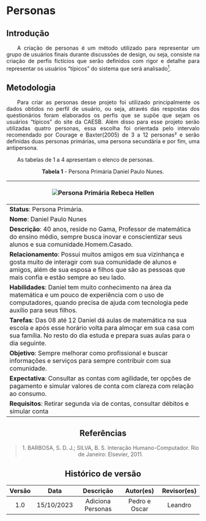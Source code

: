 # Personas

## Introdução

<p align="justify">&emsp;&emsp;A criação de personas é um método utilizado para representar um grupo de usuários finais durante discussões de design, ou seja, consiste na criação de perfis fictícios que serão definidos com rigor e detalhe para representar os usuários “típicos” do sistema que será analisado<a href="#1"><sup>1</sup></a>.</p>

## Metodologia 

<p align="justify">&emsp;&emsp;Para criar as personas desse projeto foi utilizado principalmente os dados obtidos no perfil de usuário, ou seja, através das respostas dos questionários foram elaborados os perfis que se supõe que sejam os usuários “típicos” do site da CAESB. Além disso para esse projeto serão utilizadas quatro personas, essa escolha foi orientada pelo intervalo recomendado por Courage e Baxter(2005) de 3 a 12 personas² e serão definidas duas personas primárias, uma persona secundária e por fim, uma antipersona.
</p>

<p align="justify">&emsp;&emsp;As tabelas de 1 a 4 apresentam o elenco de personas.
</p>

<center>

<b>Tabela 1</b> - <a id="anchor_PRH" style="visibility: hidden"></a>Persona Primária Daniel Paulo Nunes.

|</p><figure markdown>![Persona Primária Rebeca Hellen](../assets/personas/persona_rebeca.png)                           |
| -------------------------------------------------------------------------------------------------------------------------------------------------------------------------------------------------------------------------------------------------------------------------------------------------------------------------------------------------------------------------------------------------------------------- |
| **Status**: Persona Primária.|
| **Nome**: Daniel Paulo Nunes|   
| **Descrição**: 40 anos, reside no Gama, Professor de matemática do ensino médio, sempre busca inovar e conscientizar seus alunos e sua comunidade.Homem.Casado.|                 
| **Relacionamento**: Possui muitos amigos em sua vizinhança e gosta muito de interagir com sua comunidade de alunos e amigos, além de sua esposa e filhos que são as pessoas que mais confia e estão sempre ao seu lado.|
| **Habilidades**: Daniel tem muito conhecimento na área da matemática e um pouco de experiência com o uso de computadores, quando precisa de ajuda com tecnologia pede auxílio para seus filhos.|
| **Tarefas**: Das 08 até 12 Daniel dá aulas de matemática na sua escola e após esse horário volta para almoçar em sua casa com sua família. No resto do dia estuda e prepara suas aulas para o dia seguinte. |
| **Objetivo**: Sempre melhorar como profissional e buscar informações e serviços para sempre contribuir com sua comunidade.|
| **Expectativa**: Consultar as contas com agilidade, ter opções de pagamento e simular valores de conta com clareza com relação ao consumo. |
| **Requisitos**: Retirar segunda via de contas, consultar débitos e simular conta |









## Referências

> <p id="1"> 1. BARBOSA, S. D. J.; SILVA, B. S. Interação Humano-Computador. Rio de Janeiro: Elsevier, 2011.</p>

## Histórico de versão
<center>

| Versão |    Data    |      Descrição       |  Autor(es) | Revisor(es) |
| :----: | :--------: | :------------------: | :-----: | :-----: |
|  1.0   | 15/10/2023 | Adiciona Personas | Pedro e Oscar | Leandro |

</center>